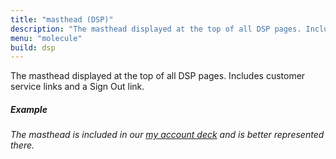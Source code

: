 ```yaml
---
title: "masthead (DSP)"
description: "The masthead displayed at the top of all DSP pages. Includes customer service links and a Sign Out link."
menu: "molecule"
build: dsp
---
```


The masthead displayed at the top of all DSP pages. Includes customer service links and a Sign Out link.

##### Example

*The masthead is included in our [my account deck](../decks/my-account) and is better represented there.*
